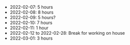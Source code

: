 - 2022-02-07: 5 hours
- 2022-02-08: 8 hours
- 2022-02-09: 5 hours?
- 2022-02-10: 7 hours
- 2022-02-11: 1 hour
- 2022-02-12 to 2022-02-28: Break for working on house
- 2022-03-01: 3 hours